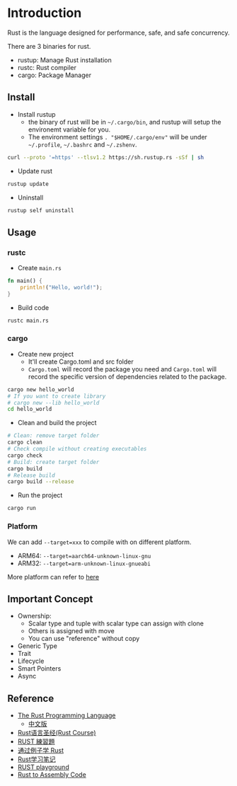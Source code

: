 # Introduction

Rust is the language designed for performance, safe, and safe concurrency.

There are 3 binaries for rust.

* rustup: Manage Rust installation
* rustc: Rust compiler
* cargo: Package Manager

## Install

* Install rustup
  * the binary of rust will be in `~/.cargo/bin`, and rustup will setup the environemt variable for you.
  * The environment settings `. "$HOME/.cargo/env"` will be under `~/.profile`, `~/.bashrc` and `~/.zshenv`.

```sh
curl --proto '=https' --tlsv1.2 https://sh.rustup.rs -sSf | sh
```

* Update rust

```sh
rustup update
```

* Uninstall

```sh
rustup self uninstall
```

## Usage

### rustc

* Create `main.rs`

```rust
fn main() {
    println!("Hello, world!");
}
```

* Build code

```sh
rustc main.rs
```

### cargo

* Create new project
  * It'll create Cargo.toml and src folder
  * `Cargo.toml` will record the package you need and `Cargo.toml` will record the specific version of dependencies related to the package.

```sh
cargo new hello_world
# If you want to create library
# cargo new --lib hello_world
cd hello_world
```

* Clean and build the project

```sh
# Clean: remove target folder
cargo clean
# Check compile without creating executables
cargo check
# Build: create target folder
cargo build
# Release build
cargo build --release
```

* Run the project

```sh
cargo run
```

### Platform

We can add `--target=xxx` to compile with on different platform.

* ARM64: `--target=aarch64-unknown-linux-gnu`
* ARM32: `--target=arm-unknown-linux-gnueabi`

More platform can refer to [here](https://doc.rust-lang.org/nightly/rustc/platform-support.html)

## Important Concept

* Ownership:
  * Scalar type and tuple with scalar type can assign with clone
  * Others is assigned with move
  * You can use "reference" without copy
* Generic Type
* Trait
* Lifecycle
* Smart Pointers
* Async

## Reference

* [The Rust Programming Language](https://doc.rust-lang.org/book/)
  * [中文版](https://rust-lang.tw/book-tw/)
* [Rust语言圣经(Rust Course)](https://course.rs/about-book.html)
* [RUST 練習題](https://zh.practice.rs/why-exercise.html)
* [通过例子学 Rust](https://rustwiki.org/zh-CN/rust-by-example/index.html)
* [Rust学习笔记](https://skyao.io/learning-rust/)
* [RUST playground](https://play.rust-lang.org/)
* [Rust to Assembly Code](https://rust.godbolt.org/)
